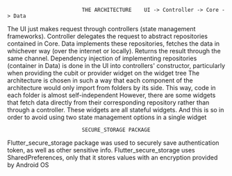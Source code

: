                            THE ARCHITECTURE    UI -> Controller -> Core -> Data
The UI just makes request through controllers (state management frameworks). 
Controller delegates the request to abstract repositories contained in Core. 
Data implements these repositories, fetches the data in whichever way (over the internet or locally).
Returns the result through the same channel. 
Dependency injection of implementing repositories (container in Data) is done in the UI into controllers' constructor, 
particularly when providing the cubit or provider widget on the widget tree
The architecture is chosen in such a way that each component of the architecture would only import from folders by its side. 
This way, code in each folder is almost self-independent
However, there are some widgets that fetch data directly from their corresponding repository rather than through a controller.
These widgets are all stateful widgets. And this is so in order to avoid using two state management options in a single widget


                            SECURE_STORAGE PACKAGE
Flutter_secure_storage package was used to securely save authentication token, as well as other sensitive info. 
Flutter_secure_storage uses SharedPreferences, only that it stores values with an encryption provided by Android OS
